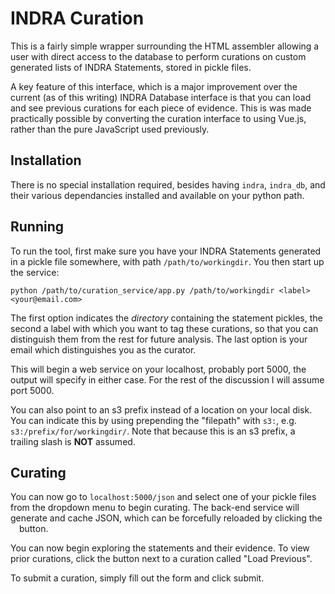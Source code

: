 # INDRA Curation

This is a fairly simple wrapper surrounding the HTML assembler allowing a user
with direct access to the database to perform curations on custom generated
lists of INDRA Statements, stored in pickle files.

A key feature of this interface, which is a major improvement over the
current (as of this writing) INDRA Database interface is that you can load
and see previous curations for each piece of evidence. This is was made
practically possible by converting the curation interface to using Vue.js,
rather than the pure JavaScript used previously.


## Installation

There is no special installation required, besides having `indra`, `indra_db`,
and their various dependancies installed and available on your python path.


## Running

To run the tool, first make sure you have your INDRA Statements generated in a
pickle file somewhere, with path `/path/to/workingdir`. You then start up
the service:

```
python /path/to/curation_service/app.py /path/to/workingdir <label> <your@email.com>
```

The first option indicates the _directory_ containing the statement pickles,
the second a label with which you want to tag these curations, so that you can
distinguish them from the rest for future analysis. The last option is your
email which distinguishes you as the curator.

This will begin a web service on your localhost, probably port 5000, the
output will specify in either case. For the rest of the discussion I will
assume port 5000.

You can also point to an s3 prefix instead of a location on your local disk.
You can indicate this by using prepending the "filepath" with `s3:`,
e.g. `s3:/prefix/for/workingdir/`. Note that because this is an s3 prefix, a trailing
slash is **NOT** assumed.


## Curating

You can now go to `localhost:5000/json` and select one of your pickle files
from the dropdown menu to begin curating. The back-end service will generate
and cache JSON, which can be forcefully reloaded by clicking the
<img src="https://bigmech.s3.amazonaws.com/indra-db/reload.png" width=10 height=10> button.

You can now begin exploring the statements and their evidence. To view prior
curations, click the button next to a curation called "Load Previous".

To submit a curation, simply fill out the form and click submit.

